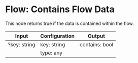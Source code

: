 # Flow: Contains Flow Data

This node returns true if the data is contained within the flow.

| Input           | Configuration  | Output            |
| --------------- | -------------- | -------------     |
| ?key: string    | key: string    | contains: bool    |
|                 | type: any      |                   |
